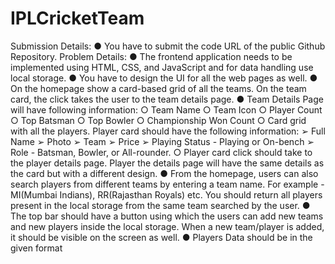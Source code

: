 # IPLCricketTeam
Submission Details: ● You have to submit the code URL of the public Github Repository. Problem Details: ● The frontend application needs to be implemented using HTML, CSS, and JavaScript and for data handling use local storage. ● You have to design the UI for all the web pages as well. ● On the homepage show a card-based grid of all the teams. On the team card, the click takes the user to the team details page. ● Team Details Page will have following information: ○ Team Name ○ Team Icon ○ Player Count ○ Top Batsman ○ Top Bowler ○ Championship Won Count ○ Card grid with all the players. Player card should have the following information: ➢ Full Name ➢ Photo ➢ Team ➢ Price ➢ Playing Status - Playing or On-bench ➢ Role - Batsman, Bowler, or All-rounder. ○ Player card click should take to the player details page. Player the details page will have the same details as the card but with a different design. ● From the homepage, users can also search players from different teams by entering a team name. For example - MI(Mumbai Indians), RR(Rajasthan Royals) etc. You should return all players present in the local storage from the same team searched by the user. ● The top bar should have a button using which the users can add new teams and new players inside the local storage. When a new team/player is added, it should be visible on the screen as well. ● Players Data should be in the given format
